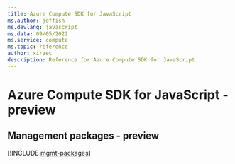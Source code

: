 ```yaml
---
title: Azure Compute SDK for JavaScript
ms.author: jeffish
ms.devlang: javascript
ms.data: 09/05/2022
ms.service: compute
ms.topic: reference
author: xirzec
description: Reference for Azure Compute SDK for JavaScript
---
```

# Azure Compute SDK for JavaScript - preview

## Management packages - preview
[!INCLUDE [mgmt-packages](compute-mgmt-index.md)]